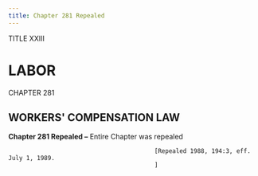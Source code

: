 ```yaml
---
title: Chapter 281 Repealed
---
```


TITLE XXIII
                                             
LABOR
============

CHAPTER 281
                                             
WORKERS' COMPENSATION LAW
-------------------------

**Chapter 281 Repealed –** Entire Chapter was repealed


                                             [Repealed 1988, 194:3, eff. July 1, 1989.
                                             ]
